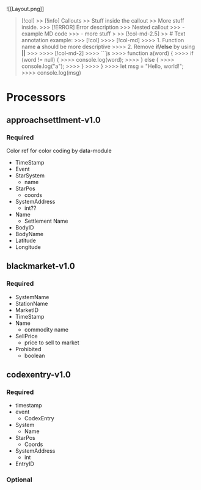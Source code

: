 ![[Layout.png]]


> [!col] >> [!info] Callouts >> Stuff inside the callout >> More stuff inside. >>> [!ERROR] Error description >>> Nested callout >>> - example MD code >>> - more stuff > >> [!col-md-2.5] >> # Text annotation example: >>> [!col] >>>> [!col-md] >>>> 1. Function name **a** should be more descriptive >>>> 2. Remove **if/else** by using **||** >>> >>>> [!col-md-2] >>>> ```js >>>> function a(word) { >>>> if (word != null) { >>>> console.log(word); >>>> } else { >>>> console.log("a"); >>>> } >>>> } >>>> let msg = "Hello, world!"; >>>> console.log(msg)
# Processors

## approachsettlment-v1.0
### Required
<span class="purple"> Color ref for color coding by data-module</span>
- TimeStamp
- Event
- StarSystem
	- name
- StarPos
	- coords
- SystemAddress
	- int??
- Name
	- Settlement Name
- BodyID
- BodyName
- Latitude
- Longitude

## blackmarket-v1.0
### Required
- SystemName
- StationName
- MarketID
- TimeStamp
- Name
	- commodity name
- SellPrice
	- price to sell to market
- Prohibited
	- boolean

## codexentry-v1.0
### Required
- timestamp
- event
	- CodexEntry
- System
	- Name
- StarPos
	- Coords
- SystemAddress
	- int
- EntryID
### Optional
